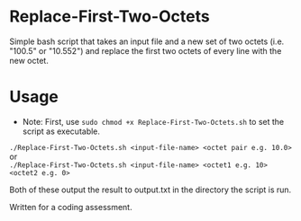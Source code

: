 # Replace-First-Two-Octets
Simple bash script that takes an input file and a new set of two octets (i.e. "100.5" or "10.552") and replace the first two octets of every line with the new octet.  

# Usage
* Note: First, use ```sudo chmod +x Replace-First-Two-Octets.sh``` to set the script as executable.  

```./Replace-First-Two-Octets.sh <input-file-name> <octet pair e.g. 10.0>```  
or  
```./Replace-First-Two-Octets.sh <input-file-name> <octet1 e.g. 10> <octet2 e.g. 0>```  

Both of these output the result to output.txt in the directory the script is run.


Written for a coding assessment.
